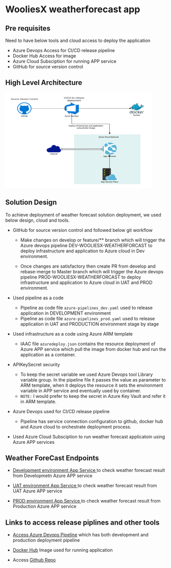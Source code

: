 # WooliesX weatherforecast app
## Pre requisites

Need to have below tools and cloud access to deploy the application
  - Azure Devops Access for CI/CD release pipeline
  - Docker Hub Access for image
  - Azure Cloud Subsciption for running APP service 
  - GitHub for source version control

## High Level Architecture

  <img width="460" height="300" src="/doc/images/tech_challenge_arch.png">

## Solution Design

To achieve deployment of weather forecast solution deployment, we used below design, cloud and tools.

  - GitHub for source version control and followed below git workflow
    - Make changes on develop or feature/** branch which will trigger the Azure devops pipeline DEV-WOOLIESX-WEATHERFORCAST to deploy infrastructure and application to Azure cloud in Dev environment.

    - Once changes are satisfactory then create PR from develop and rebase-merge to Master branch which will trigger the Azure devops pipeline PROD-WOOLIESX-WEATHERFORCAST to deploy infrastructure and application to Azure cloud in UAT and PROD environment.

  - Used pipeline as a code
    - Pipeline as code file `azure-pipelines_dev.yaml` used to release application in DEVELOPMENT environment
    - Pipeline as code file `azure-pipelines_prod.yaml` used to release application in UAT and PRODUCTION environment stage by stage

  - Used infrastructure as a code using Azure ARM template
    - IAAC file `azuredeploy.json` contains the resource deployment of Azure APP service which pull the image from docker hub and run the application as a container.

  - APIKeySecret security
    - To keep the secret variable we used Azure Devops tool Library variable group. In the pipeline file it passes the value as parameter to ARM template, when it deploys the resource it sets the environment variable in APP service and eventually used by container. 
    - `NOTE:` I would prefer to keep the secret in Azure Key Vault and refer it in ARM template.

  - Azure Devops used for CI/CD release pipeline
    - Pipeline has service connection configuration to github, docker hub and Azure cloud to orchestrate deployment process.

  - Used Azure Cloud Subsciption to run weather forecast applicatoin using Azure APP services

## Weather ForeCast Endpoints
- [Development environment App Service ](https://wooliesx-techchallenge-dev.azurewebsites.net/weatherforecast) to check weather forecast result from Developmetn Azure APP service

- [UAT environment App Service ](https://wooliesx-techchallenge-uat.azurewebsites.net/weatherforecast) to check weather forecast result from UAT Azure APP service

- [PROD environment App Service ](https://wooliesx-techchallenge-prod.azurewebsites.net/weatherforecast) to check weather forecast result from Production Azure APP service

## Links to access release piplines and other tools 
- [Access Azure Devops Pipeline](https://dev.azure.com/WooliesX86/techchallenge/_build) which has both development and production deployment pipeline 

- [Docker Hub](https://hub.docker.com/r/dfranciswoolies/ciarecruitment-bestapiever) Image used for running application

- Access [Github Repo](https://github.com/sathish86/wooliesxweatherforecast)
  

    